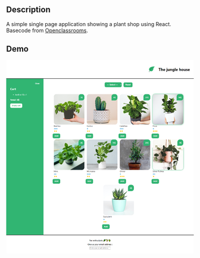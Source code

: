## Description
A simple single page application showing a plant shop using React.
Basecode from [Openclassrooms](https://openclassrooms.com/fr/courses/7008001-debutez-avec-react).

## Demo
![The Jungle House Screenshot](https://github.com/gobwah/the-jungle-house/blob/master/public/page-demo.png?raw=true)
